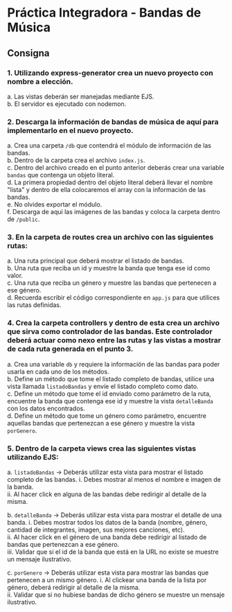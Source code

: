 # Práctica Integradora - Bandas de Música

## Consigna

### 1. Utilizando express-generator crea un nuevo proyecto con nombre a elección.
a. Las vistas deberán ser manejadas mediante EJS.  
b. El servidor es ejecutado con nodemon.

### 2. Descarga la información de bandas de música de aquí para implementarlo en el nuevo proyecto.
a. Crea una carpeta `/db` que contendrá el módulo de información de las bandas.  
b. Dentro de la carpeta crea el archivo `index.js`.  
c. Dentro del archivo creado en el punto anterior deberás crear una variable `bandas` que contenga un objeto literal.  
d. La primera propiedad dentro del objeto literal deberá llevar el nombre "lista" y dentro de ella colocaremos el array con la información de las bandas.  
e. No olvides exportar el módulo.  
f. Descarga de aquí las imágenes de las bandas y coloca la carpeta dentro de `/public`.

### 3. En la carpeta de routes crea un archivo con las siguientes rutas:
a. Una ruta principal que deberá mostrar el listado de bandas.  
b. Una ruta que reciba un id y muestre la banda que tenga ese id como valor.  
c. Una ruta que reciba un género y muestre las bandas que pertenecen a ese género.  
d. Recuerda escribir el código correspondiente en `app.js` para que utilices las rutas definidas.

### 4. Crea la carpeta controllers y dentro de esta crea un archivo que sirva como controlador de las bandas. Este controlador deberá actuar como nexo entre las rutas y las vistas a mostrar de cada ruta generada en el punto 3.
a. Crea una variable `db` y requiere la información de las bandas para poder usarla en cada uno de los métodos.  
b. Define un método que tome el listado completo de bandas, utilice una vista llamada `listadoBandas` y envíe el listado completo como dato.  
c. Define un método que tome el id enviado como parámetro de la ruta, encuentre la banda que contenga ese id y muestre la vista `detalleBanda` con los datos encontrados.  
d. Define un método que tome un género como parámetro, encuentre aquellas bandas que pertenezcan a ese género y muestre la vista `porGenero`.

### 5. Dentro de la carpeta views crea las siguientes vistas utilizando EJS:
a. `listadoBandas` → Deberás utilizar esta vista para mostrar el listado completo de las bandas.
   i. Debes mostrar al menos el nombre e imagen de la banda.  
   ii. Al hacer click en alguna de las bandas debe redirigir al detalle de la misma.

b. `detalleBanda` → Deberás utilizar esta vista para mostrar el detalle de una banda.
   i. Debes mostrar todos los datos de la banda (nombre, género, cantidad de integrantes, imagen, sus mejores canciones, etc).  
   ii. Al hacer click en el género de una banda debe redirigir al listado de bandas que pertenezcan a ese género.  
   iii. Validar que si el id de la banda que está en la URL no existe se muestre un mensaje ilustrativo.

c. `porGenero` → Deberás utilizar esta vista para mostrar las bandas que pertenecen a un mismo género.
   i. Al clickear una banda de la lista por género, deberá redirigir al detalle de la misma.  
   ii. Validar que si no hubiese bandas de dicho género se muestre un mensaje ilustrativo.
